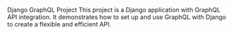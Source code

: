 Django GraphQL Project
This project is a Django application with GraphQL API integration. It demonstrates how to set up and use GraphQL with Django to create a flexible and efficient API.